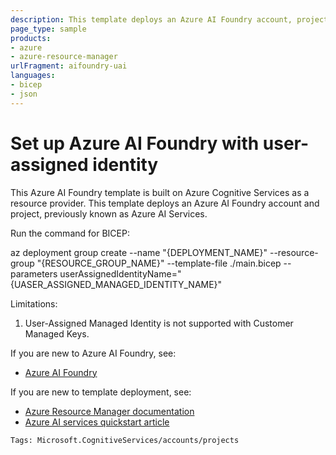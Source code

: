 ```yaml
---
description: This template deploys an Azure AI Foundry account, project, and model deployment with your User-Assigned Managed Identity.
page_type: sample
products:
- azure
- azure-resource-manager
urlFragment: aifoundry-uai
languages:
- bicep
- json
---
```

# Set up Azure AI Foundry with user-assigned identity

This Azure AI Foundry template is built on Azure Cognitive Services as a resource provider. This template deploys an Azure AI Foundry account and project, previously known as Azure AI Services.

Run the command for BICEP:

az deployment group create --name "{DEPLOYMENT_NAME}" --resource-group "{RESOURCE_GROUP_NAME}" --template-file ./main.bicep --parameters  userAssignedIdentityName="{UASER_ASSIGNED_MANAGED_IDENTITY_NAME}" 

Limitations:
1. User-Assigned Managed Identity is not supported with Customer Managed Keys.

If you are new to Azure AI Foundry, see:

- [Azure AI Foundry](https://learn.microsoft.com/azure/ai-foundry/)

If you are new to template deployment, see:

- [Azure Resource Manager documentation](https://learn.microsoft.com/azure/azure-resource-manager/)
- [Azure AI services quickstart article](https://learn.microsoft.com/azure/cognitive-services/resource-manager-template)

`Tags: Microsoft.CognitiveServices/accounts/projects`